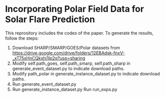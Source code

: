 # Incorporating Polar Field Data for Solar Flare Prediction

This reprository includes the codes of the paper. To generate the results, follow the steps:

1. Download SHARP/SMARP/GOES/Polar datasets from https://drive.google.com/drive/folders/12EBAdsk-fnxV-_xT75xHnCQkshi1Ip2q?usp=sharing
2. Modify self.path_goes, self.path_smarp, self.path_sharp in generate_event_dataset.py to indicate download paths. 
3. Modify path_polar in generate_instance_dataset.py to indicate download paths. 
2. Run generate_event_dataset.py
2. Run generate_instance_dataset.py
Run run_exps.py
